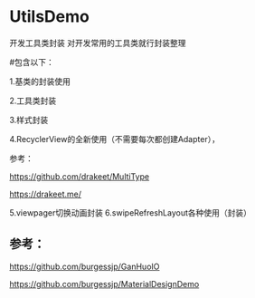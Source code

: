 # UtilsDemo
开发工具类封装
对开发常用的工具类就行封装整理

#包含以下：

1.基类的封装使用

2.工具类封装

3.样式封装

4.RecyclerView的全新使用（不需要每次都创建Adapter），


参考：

https://github.com/drakeet/MultiType

https://drakeet.me/

5.viewpager切换动画封装
6.swipeRefreshLayout各种使用（封装）




## 参考：

https://github.com/burgessjp/GanHuoIO

https://github.com/burgessjp/MaterialDesignDemo
